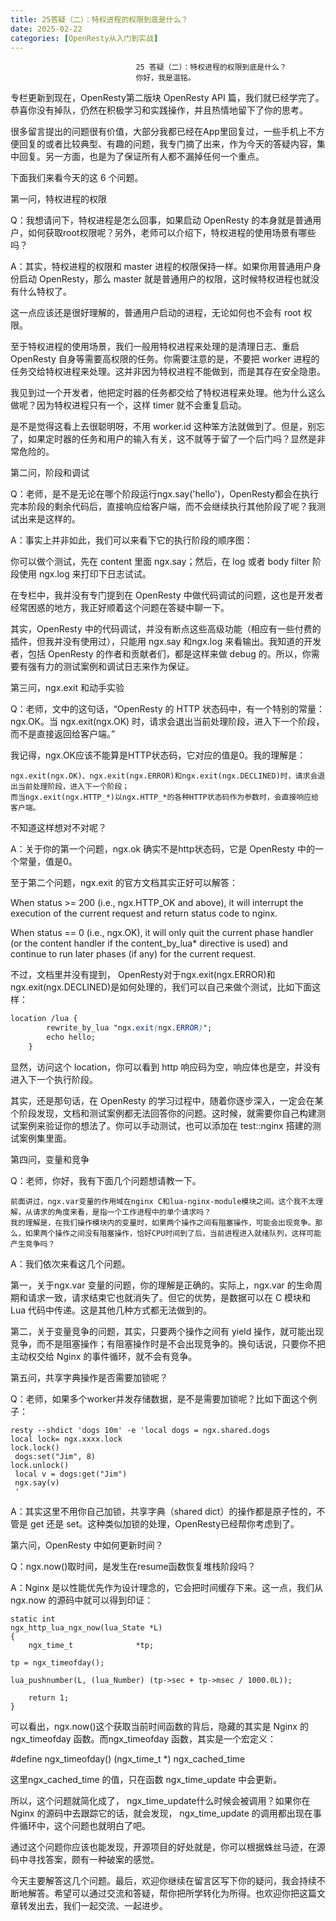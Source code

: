 ```yaml
---
title: 25答疑（二）：特权进程的权限到底是什么？
date: 2025-02-22
categories: [OpenResty从入门到实战]
---
```

```text
                            25 答疑（二）：特权进程的权限到底是什么？
                            你好，我是温铭。
```

专栏更新到现在，OpenResty第二版块 OpenResty API 篇，我们就已经学完了。恭喜你没有掉队，仍然在积极学习和实践操作，并且热情地留下了你的思考。

很多留言提出的问题很有价值，大部分我都已经在App里回复过，一些手机上不方便回复的或者比较典型、有趣的问题，我专门摘了出来，作为今天的答疑内容，集中回复。另一方面，也是为了保证所有人都不漏掉任何一个重点。

下面我们来看今天的这 6 个问题。

第一问，特权进程的权限

Q：我想请问下，特权进程是怎么回事，如果启动 OpenResty 的本身就是普通用户，如何获取root权限呢？另外，老师可以介绍下，特权进程的使用场景有哪些吗？

A：其实，特权进程的权限和 master 进程的权限保持一样。如果你用普通用户身份启动 OpenResty，那么 master 就是普通用户的权限，这时候特权进程也就没有什么特权了。

这一点应该还是很好理解的，普通用户启动的进程，无论如何也不会有 root 权限。

至于特权进程的使用场景，我们一般用特权进程来处理的是清理日志、重启 OpenResty 自身等需要高权限的任务。你需要注意的是，不要把 worker 进程的任务交给特权进程来处理。这并非因为特权进程不能做到，而是其存在安全隐患。

我见到过一个开发者，他把定时器的任务都交给了特权进程来处理。他为什么这么做呢？因为特权进程只有一个，这样 timer 就不会重复启动。

是不是觉得这看上去很聪明呀，不用 worker.id 这种笨方法就做到了。但是，别忘了，如果定时器的任务和用户的输入有关，这不就等于留了一个后门吗？显然是非常危险的。

第二问，阶段和调试

Q：老师，是不是无论在哪个阶段运行ngx.say('hello')，OpenResty都会在执行完本阶段的剩余代码后，直接响应给客户端，而不会继续执行其他阶段了呢？我测试出来是这样的。

A：事实上并非如此，我们可以来看下它的执行阶段的顺序图：



你可以做个测试，先在 content 里面 ngx.say；然后，在 log 或者 body filter 阶段使用 ngx.log 来打印下日志试试。

在专栏中，我并没有专门提到在 OpenResty 中做代码调试的问题，这也是开发者经常困惑的地方，我正好顺着这个问题在答疑中聊一下。

其实，OpenResty 中的代码调试，并没有断点这些高级功能（相应有一些付费的插件，但我并没有使用过），只能用 ngx.say 和ngx.log 来看输出。我知道的开发者，包括 OpenResty 的作者和贡献者们，都是这样来做 debug 的。所以，你需要有强有力的测试案例和调试日志来作为保证。

第三问，ngx.exit 和动手实验

Q：老师，文中的这句话，“OpenResty 的 HTTP 状态码中，有一个特别的常量：ngx.OK。当 ngx.exit(ngx.OK) 时，请求会退出当前处理阶段，进入下一个阶段，而不是直接返回给客户端。”

我记得，ngx.OK应该不能算是HTTP状态码，它对应的值是0。我的理解是：


```text
ngx.exit(ngx.OK)、ngx.exit(ngx.ERROR)和ngx.exit(ngx.DECLINED)时，请求会退出当前处理阶段，进入下一个阶段；
而当ngx.exit(ngx.HTTP_*)以ngx.HTTP_*的各种HTTP状态码作为参数时，会直接响应给客户端。
```


不知道这样想对不对呢？

A：关于你的第一个问题，ngx.ok 确实不是http状态码，它是 OpenResty 中的一个常量，值是0。

至于第二个问题，ngx.exit 的官方文档其实正好可以解答：

When status >= 200 (i.e., ngx.HTTP_OK and above), it will interrupt the execution of the current request and return status code to nginx.

When status == 0 (i.e., ngx.OK), it will only quit the current phase handler (or the content handler if the content_by_lua* directive is used) and continue to run later phases (if any) for the current request.


不过，文档里并没有提到， OpenResty对于ngx.exit(ngx.ERROR)和ngx.exit(ngx.DECLINED)是如何处理的，我们可以自己来做个测试，比如下面这样：

```css
location /lua {
        rewrite_by_lua "ngx.exit(ngx.ERROR)";
        echo hello;
    }
```


显然，访问这个 location，你可以看到 http 响应码为空，响应体也是空，并没有进入下一个执行阶段。

其实，还是那句话，在 OpenResty 的学习过程中，随着你逐步深入，一定会在某个阶段发现，文档和测试案例都无法回答你的问题。这时候，就需要你自己构建测试案例来验证你的想法了。你可以手动测试，也可以添加在 test::nginx 搭建的测试案例集里面。

第四问，变量和竞争

Q：老师，你好，我有下面几个问题想请教一下。


```text
前面讲过，ngx.var变量的作用域在nginx C和lua-nginx-module模块之间。这个我不太理解，从请求的角度来看，是指一个工作进程中的单个请求吗？
我的理解是，在我们操作模块内的变量时，如果两个操作之间有阻塞操作，可能会出现竞争。那么，如果两个操作之间没有阻塞操作，恰好CPU时间到了后，当前进程进入就绪队列，这样可能产生竞争吗？
```


A：我们依次来看这几个问题。

第一，关于ngx.var 变量的问题，你的理解是正确的。实际上，ngx.var 的生命周期和请求一致，请求结束它也就消失了。但它的优势，是数据可以在 C 模块和 Lua 代码中传递。这是其他几种方式都无法做到的。

第二，关于变量竞争的问题，其实，只要两个操作之间有 yield 操作，就可能出现竞争，而不是阻塞操作；有阻塞操作时是不会出现竞争的。换句话说，只要你不把主动权交给 Nginx 的事件循环，就不会有竞争。

第五问，共享字典操作是否需要加锁呢？

Q：老师，如果多个worker并发存储数据，是不是需要加锁呢？比如下面这个例子：

```text
resty --shdict 'dogs 10m' -e 'local dogs = ngx.shared.dogs
local lock= ngx.xxxx.lock
lock.lock()
 dogs:set("Jim", 8)
lock.unlock()
 local v = dogs:get("Jim")
 ngx.say(v)
 '
```


A：其实这里不用你自己加锁，共享字典（shared dict）的操作都是原子性的，不管是 get 还是 set。这种类似加锁的处理，OpenResty已经帮你考虑到了。

第六问，OpenResty 中如何更新时间？

Q：ngx.now()取时间，是发生在resume函数恢复堆栈阶段吗？

A：Nginx 是以性能优先作为设计理念的，它会把时间缓存下来。这一点，我们从 ngx.now 的源码中就可以得到印证：

```text
static int
ngx_http_lua_ngx_now(lua_State *L)
{
    ngx_time_t              *tp;
```

    tp = ngx_timeofday();

    lua_pushnumber(L, (lua_Number) (tp->sec + tp->msec / 1000.0L));

```text
    return 1;
}
```


可以看出，ngx.now()这个获取当前时间函数的背后，隐藏的其实是 Nginx 的 ngx_timeofday 函数。而ngx_timeofday 函数，其实是一个宏定义：

#define ngx_timeofday()      (ngx_time_t *) ngx_cached_time


这里ngx_cached_time 的值，只在函数 ngx_time_update 中会更新。

所以，这个问题就简化成了， ngx_time_update什么时候会被调用？如果你在 Nginx 的源码中去跟踪它的话，就会发现， ngx_time_update 的调用都出现在事件循环中，这个问题也就明白了吧。

通过这个问题你应该也能发现，开源项目的好处就是，你可以根据蛛丝马迹，在源码中寻找答案，颇有一种破案的感觉。

今天主要解答这几个问题。最后，欢迎你继续在留言区写下你的疑问，我会持续不断地解答。希望可以通过交流和答疑，帮你把所学转化为所得。也欢迎你把这篇文章转发出去，我们一起交流、一起进步。

                        
                        
                            